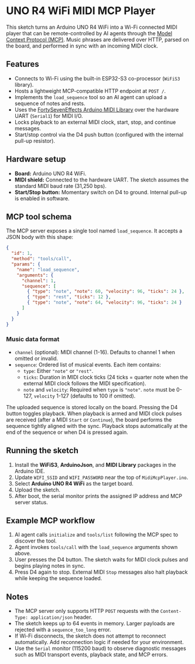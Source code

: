 # UNO R4 WiFi MIDI MCP Player

This sketch turns an Arduino UNO R4 WiFi into a Wi-Fi connected MIDI player that can be remote-controlled by AI agents through the [Model Context Protocol (MCP)](https://github.com/modelcontextprotocol/). Music phrases are delivered over HTTP, parsed on the board, and performed in sync with an incoming MIDI clock.

## Features

- Connects to Wi-Fi using the built-in ESP32-S3 co-processor (`WiFiS3` library).
- Hosts a lightweight MCP-compatible HTTP endpoint at `POST /`.
- Implements the `load_sequence` tool so an AI agent can upload a sequence of notes and rests.
- Uses the [FortySevenEffects Arduino MIDI Library](https://github.com/FortySevenEffects/arduino_midi_library) over the hardware UART (`Serial1`) for MIDI I/O.
- Locks playback to an external MIDI clock, start, stop, and continue messages.
- Start/stop control via the D4 push button (configured with the internal pull-up resistor).

## Hardware setup

- **Board:** Arduino UNO R4 WiFi.
- **MIDI shield:** Connected to the hardware UART. The sketch assumes the standard MIDI baud rate (31,250 bps).
- **Start/Stop button:** Momentary switch on D4 to ground. Internal pull-up is enabled in software.

## MCP tool schema

The MCP server exposes a single tool named `load_sequence`. It accepts a JSON body with this shape:

```json
{
  "id": 1,
  "method": "tools/call",
  "params": {
    "name": "load_sequence",
    "arguments": {
      "channel": 1,
      "sequence": [
        { "type": "note", "note": 60, "velocity": 96, "ticks": 24 },
        { "type": "rest", "ticks": 12 },
        { "type": "note", "note": 64, "velocity": 96, "ticks": 24 }
      ]
    }
  }
}
```

### Music data format

- `channel` (optional): MIDI channel (1-16). Defaults to channel 1 when omitted or invalid.
- `sequence`: Ordered list of musical events. Each item contains:
  - `type`: Either `"note"` or `"rest"`.
  - `ticks`: Duration in MIDI clock ticks (24 ticks = quarter note when the external MIDI clock follows the MIDI specification).
  - `note` and `velocity`: Required when `type` is `"note"`. `note` must be 0-127, `velocity` 1-127 (defaults to 100 if omitted).

The uploaded sequence is stored locally on the board. Pressing the D4 button toggles playback. When playback is armed and MIDI clock pulses are received (after a MIDI `Start` or `Continue`), the board performs the sequence tightly aligned with the sync. Playback stops automatically at the end of the sequence or when D4 is pressed again.

## Running the sketch

1. Install the **WiFiS3**, **ArduinoJson**, and **MIDI Library** packages in the Arduino IDE.
2. Update `WIFI_SSID` and `WIFI_PASSWORD` near the top of `MidiMcpPlayer.ino`.
3. Select **Arduino UNO R4 WiFi** as the target board.
4. Upload the sketch.
5. After boot, the serial monitor prints the assigned IP address and MCP server status.

## Example MCP workflow

1. AI agent calls `initialize` and `tools/list` following the MCP spec to discover the tool.
2. Agent invokes `tools/call` with the `load_sequence` arguments shown above.
3. User presses the D4 button. The sketch waits for MIDI clock pulses and begins playing notes in sync.
4. Press D4 again to stop. External MIDI `Stop` messages also halt playback while keeping the sequence loaded.

## Notes

- The MCP server only supports HTTP `POST` requests with the `Content-Type: application/json` header.
- The sketch keeps up to 64 events in memory. Larger payloads are rejected with a `sequence_too_long` error.
- If Wi-Fi disconnects, the sketch does not attempt to reconnect automatically. Add reconnection logic if needed for your environment.
- Use the `Serial` monitor (115200 baud) to observe diagnostic messages such as MIDI transport events, playback state, and MCP errors.
